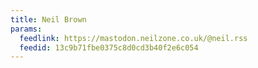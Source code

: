 ```yaml
---
title: Neil Brown
params:
  feedlink: https://mastodon.neilzone.co.uk/@neil.rss
  feedid: 13c9b71fbe0375c8d0cd3b40f2e6c054
---
```

